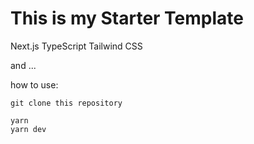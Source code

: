 # This is my Starter Template

Next.js
TypeScript
Tailwind CSS

and ...

how to use:

``` linux
git clone this repository
```

``` linux
yarn
yarn dev
```
